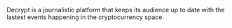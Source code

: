 Decrypt is a journalistic platform that keeps its audience up to date with the lastest events happening in the cryptocurrency space.